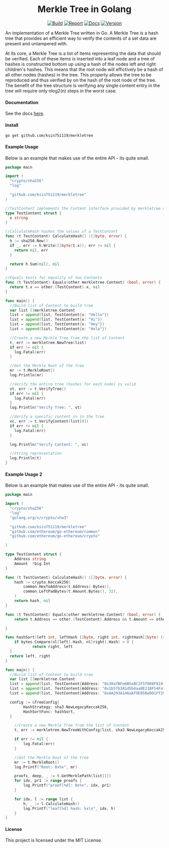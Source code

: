 <h1 align="center">Merkle Tree in Golang</h1>
<p align="center">
<a href="https://travis-ci.org/ksin751119/merkletree"><img src="https://travis-ci.org/ksin751119/merkletree.svg?branch=master" alt="Build"></a>
<a href="https://goreportcard.com/report/github.com/ksin751119/merkletree"><img src="https://goreportcard.com/badge/github.com/ksin751119/merkletree?1=1" alt="Report"></a>
<a href="https://godoc.org/github.com/ksin751119/merkletree"><img src="https://img.shields.io/badge/godoc-reference-brightgreen.svg" alt="Docs"></a>
<a href="#"><img src="https://img.shields.io/badge/version-0.1.0-brightgreen.svg" alt="Version"></a>
</p>

An implementation of a Merkle Tree written in Go. A Merkle Tree is a hash tree that provides an efficient way to verify
the contents of a set data are present and untampered with.

At its core, a Merkle Tree is a list of items representing the data that should be verified. Each of these items
is inserted into a leaf node and a tree of hashes is constructed bottom up using a hash of the nodes left and
right children's hashes. This means that the root node will effictively be a hash of all other nodes (hashes) in
the tree. This property allows the tree to be reproduced and thus verified by on the hash of the root node
of the tree. The benefit of the tree structure is verifying any single content entry in the tree will require only
nlog2(n) steps in the worst case.

#### Documentation

See the docs [here](https://godoc.org/github.com/ksin751119/merkletree).

#### Install
```
go get github.com/ksin751119/merkletree
```

#### Example Usage
Below is an example that makes use of the entire API - its quite small.
```go
package main

import (
  "crypto/sha256"
  "log"

  "github.com/ksin751119/merkletree"
)

//TestContent implements the Content interface provided by merkletree and represents the content stored in the tree.
type TestContent struct {
  x string
}

//CalculateHash hashes the values of a TestContent
func (t TestContent) CalculateHash() ([]byte, error) {
  h := sha256.New()
  if _, err := h.Write([]byte(t.x)); err != nil {
    return nil, err
  }

  return h.Sum(nil), nil
}

//Equals tests for equality of two Contents
func (t TestContent) Equals(other merkletree.Content) (bool, error) {
  return t.x == other.(TestContent).x, nil
}

func main() {
  //Build list of Content to build tree
  var list []merkletree.Content
  list = append(list, TestContent{x: "Hello"})
  list = append(list, TestContent{x: "Hi"})
  list = append(list, TestContent{x: "Hey"})
  list = append(list, TestContent{x: "Hola"})

  //Create a new Merkle Tree from the list of Content
  t, err := merkletree.NewTree(list)
  if err != nil {
    log.Fatal(err)
  }

  //Get the Merkle Root of the tree
  mr := t.MerkleRoot()
  log.Println(mr)

  //Verify the entire tree (hashes for each node) is valid
  vt, err := t.VerifyTree()
  if err != nil {
    log.Fatal(err)
  }
  log.Println("Verify Tree: ", vt)

  //Verify a specific content in in the tree
  vc, err := t.VerifyContent(list[0])
  if err != nil {
    log.Fatal(err)
  }

  log.Println("Verify Content: ", vc)

  //String representation
  log.Println(t)
}

```

#### Example Usage 2
Below is an example that makes use of the entire API - its quite small.

```go
package main

import (
  "crypto/sha256"
  "log"
  "golang.org/x/crypto/sha3"

  "github.com/ksin751119/merkletree"
  "github.com/ethereum/go-ethereum/common"
  "github.com/ethereum/go-ethereum/crypto"

)

type TestContent struct {
	Address string
	Amount  *big.Int
}

func (t TestContent) CalculateHash() ([]byte, error) {
	hash := crypto.Keccak256(
		common.HexToAddress(t.Address).Bytes(),
		common.LeftPadBytes(t.Amount.Bytes(), 32),
	)
	return hash, nil
}

func (t TestContent) Equals(other merkletree.Content) (bool, error) {
	return t.Address == other.(TestContent).Address && t.Amount == other.(TestContent).Amount, nil

}

func hashSort(left int, leftHash []byte, right int, rightHash[]byte) (int, int){
	if bytes.Compare(nl[left].Hash, nl[right].Hash) > 0 {
			return right, left
  }
  return left, right
}

func main() {
  //Build list of Content to build tree
  var list []merkletree.Content
  list = append(list, TestContent{Address: "0x30afBFe6B5eBC2F5f008F819fc0Eb1E71ad5B265", Amount: big.NewInt(1000000000000000000)})
  list = append(list, TestContent{Address: "0x1b57b3A1d5b4aa8E218F54FafB00975699463e6e", Amount: big.NewInt(1000000000000000000)})
  list = append(list, TestContent{Address: "0xAA293A146aAf9E05BeDD1Ff29B0da5bD8BE70955", Amount: big.NewInt(1000000000000000000)})

  config := &TreeConfig{
    	HashStrategy: sha3.NewLegacyKeccak256,
	    HashSortFunc: hashSort,
  }

	//Create a new Merkle Tree from the list of Content
	t, err := merkletree.NewTreeWithConfig(list, sha3.NewLegacyKeccak256)

	if err != nil {
		log.Fatal(err)
	}

	//Get the Merkle Root of the tree
	mr := t.MerkleRoot()
	log.Printf("Root: 0x%x", mr)

	proofs, deep, _ := t.GetMerklePath(list[1])
	for idx, pr1 := range proofs {
		log.Printf("proof[%d]: 0x%x", idx, pr1)
	}

	for idx, l := range list {
		h, _ := l.CalculateHash()
		log.Printf("leaf[%d] hash: %x\n", idx, h)
	}
}

```


#### License
This project is licensed under the MIT License.
